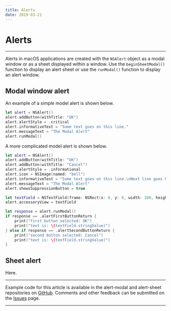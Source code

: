 ```yaml
---
title: Alerts
date: 2019-03-21
---
```


# Alerts

---

Alerts in macOS applications are created with the `NSAlert` object as a modal window or as a sheet displayed within a window. Use the `beginSheetModal()` function to display an alert sheet or use the `runModal()` function to display an alert window.

## Modal window alert

An example of a simple model alert is shown below.

```swift
let alert = NSAlert()
alert.addButton(withTitle: "OK")
alert.alertStyle = .critical
alert.informativeText = "Some text goes on this line."
alert.messageText = "The Modal Alert"
alert.runModal()
```

A more complicated model alert is shown below.

```swift
let alert = NSAlert()
alert.addButton(withTitle: "OK")
alert.addButton(withTitle: "Cancel")
alert.alertStyle = .informational
alert.icon = NSImage(named: "bell")
alert.informativeText = "Some text goes on this line.\nNext line goes here."
alert.messageText = "The Modal Alert"
alert.showsSuppressionButton = true

let textField = NSTextField(frame: NSRect(x: 0, y: 0, width: 200, height: 25))
alert.accessoryView = textField

let response = alert.runModal()
if response == .alertFirstButtonReturn {
    print("first button selected: OK")
    print("text is: \(textField.stringValue)")
} else if response == .alertSecondButtonReturn {
    print("second button selected: Cancel")
    print("text is: \(textField.stringValue)")
}
```

## Sheet alert

Here.

---

Example code for this article is available in the alert-modal and alert-sheet repositories on [GitHub](https://github.com/wigging/swift-macos). Comments and other feedback can be submitted on the [Issues](https://github.com/wigging/swift-macos/issues) page.

---
